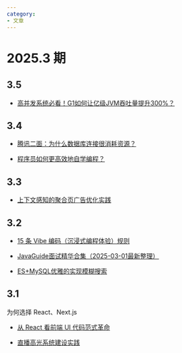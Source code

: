```yaml
---
category: 
- 文章
---
```


# 2025.3 期

<!-- more -->

## 3.5

- [高并发系统必看！G1如何让亿级JVM吞吐量提升300%？](https://mp.weixin.qq.com/s/uE8E90d_RAZXdHoGCNQC9Q)

## 3.4

- [腾讯二面：为什么数据库连接很消耗资源？](https://mp.weixin.qq.com/s/5KrxhFwQ1tvDcqith1cWxQ)

- [程序员如何更高效地自学编程？](https://mp.weixin.qq.com/s/lfnoqG6S1_yIk7ODDowaaQ)

## 3.3

- [上下文感知的聚合页广告优化实践](https://tech.meituan.com/2025/03/02/context-enhanced-learning-for-intelligent-marketing.html)

## 3.2

- [ 15 条 Vibe 编码（沉浸式编程体验）规则](https://mp.weixin.qq.com/s/-3UoZ_03MZa3NHqS86eR5g)

- [JavaGuide面试精华合集（2025-03-01最新整理）](https://mp.weixin.qq.com/s?__biz=Mzg2OTA0Njk0OA==&mid=2247548324&idx=1&sn=4798ecb54a68c4c8012d3f150aa956e6&chksm=cf044ef8061d30a095bc8ef7174e1556ea817b7d97755be2c9c87913f6b2fe2592d5a73f9f54&mpshare=1&scene=23&srcid=0302gBBgkLgaRNVG6ItD5UHY&sharer_shareinfo=cea4576d95f795d8781883835ea70471&sharer_shareinfo_first=d5114e6cfc61b8a2cc6d3af8613be3e9#rd)

- [ES+MySQL优雅的实现模糊搜索](https://mp.weixin.qq.com/s/Bqp1aPFK4npwev_6rFM6kg)

## 3.1

为何选择 React、Next.js
- [从 React 看前端 UI 代码范式革命](https://mp.weixin.qq.com/s/oNsBwfq-CAvIHmrU36-h0g)

- [直播高光系统建设实践](https://mp.weixin.qq.com/s/6JCc_mZhn17YOBvk0svsBw)

